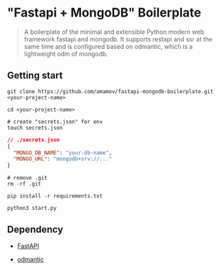 # "Fastapi + MongoDB" Boilerplate

> A boilerplate of the minimal and extensible Python modern web framework fastapi and mongodb. It supports restapi and ssr at the same time and is configured based on odmantic, which is a lightweight odm of mongodb.

## Getting start

```shell
git clone https://github.com/amamov/fastapi-mongodb-boilerplate.git <your-project-name>
```

```shell
cd <your-project-name>

# create "secrets.json" for env
touch secrets.json
```

```json
// ./secrets.json
{
  "MONGO_DB_NAME": "your-db-name",
  "MONGO_URL": "mongodb+srv://..."
}
```

```shell
# remove .git
rm -rf .git
```

```shell
pip install -r requirements.txt
```

```shell
python3 start.py
```

## Dependency

- [FastAPI](https://fastapi.tiangolo.com/ko)

- [odmantic](https://art049.github.io/odmantic)
